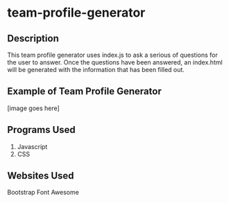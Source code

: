 # team-profile-generator

## Description
This team profile generator uses index.js to ask a serious of questions for the user to answer. Once the questions have been answered, an index.html will be generated with the information that has been filled out.

## Example of Team Profile Generator
[image goes here]

## Programs Used
1. Javascript
2. CSS

## Websites Used
Bootstrap
Font Awesome